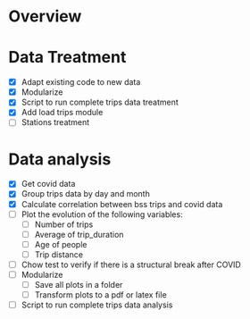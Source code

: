 # Overview

# Data Treatment
- [x] Adapt existing code to new data
- [x] Modularize
- [x] Script to run complete trips data treatment
- [x] Add load trips module
- [ ] Stations treatment

# Data analysis

- [x] Get covid data
- [x] Group trips data by day and month
- [x] Calculate correlation between bss trips and covid data
- [ ] Plot the evolution of the following variables: 
     - [ ] Number of trips
     - [ ] Average of trip_duration
     - [ ] Age of people
     - [ ] Trip distance
- [ ] Chow test to verify if there is a structural break after COVID
- [ ] Modularize
     - [ ] Save all plots in a folder
     - [ ] Transform plots to a pdf or latex file
- [ ] Script to run complete trips data analysis